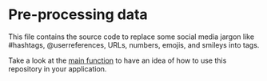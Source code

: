 # Pre-processing data

This file contains the source code to replace some social media jargon like #hashtags, @userreferences, URLs, numbers, emojis, and smileys into tags.

Take a look at the [main function](./pre_processing_texts.py) to have an idea of how to use this repository in your application. 